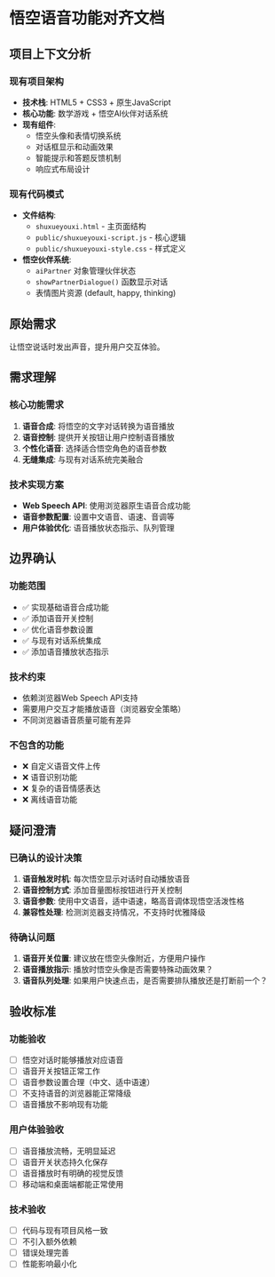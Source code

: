 # 悟空语音功能对齐文档

## 项目上下文分析

### 现有项目架构
- **技术栈**: HTML5 + CSS3 + 原生JavaScript
- **核心功能**: 数学游戏 + 悟空AI伙伴对话系统
- **现有组件**: 
  - 悟空头像和表情切换系统
  - 对话框显示和动画效果
  - 智能提示和答题反馈机制
  - 响应式布局设计

### 现有代码模式
- **文件结构**: 
  - `shuxueyouxi.html` - 主页面结构
  - `public/shuxueyouxi-script.js` - 核心逻辑
  - `public/shuxueyouxi-style.css` - 样式定义
- **悟空伙伴系统**: 
  - `aiPartner` 对象管理伙伴状态
  - `showPartnerDialogue()` 函数显示对话
  - 表情图片资源 (default, happy, thinking)

## 原始需求
让悟空说话时发出声音，提升用户交互体验。

## 需求理解

### 核心功能需求
1. **语音合成**: 将悟空的文字对话转换为语音播放
2. **语音控制**: 提供开关按钮让用户控制语音播放
3. **个性化语音**: 选择适合悟空角色的语音参数
4. **无缝集成**: 与现有对话系统完美融合

### 技术实现方案
- **Web Speech API**: 使用浏览器原生语音合成功能
- **语音参数配置**: 设置中文语音、语速、音调等
- **用户体验优化**: 语音播放状态指示、队列管理

## 边界确认

### 功能范围
- ✅ 实现基础语音合成功能
- ✅ 添加语音开关控制
- ✅ 优化语音参数设置
- ✅ 与现有对话系统集成
- ✅ 添加语音播放状态指示

### 技术约束
- 依赖浏览器Web Speech API支持
- 需要用户交互才能播放语音（浏览器安全策略）
- 不同浏览器语音质量可能有差异

### 不包含的功能
- ❌ 自定义语音文件上传
- ❌ 语音识别功能
- ❌ 复杂的语音情感表达
- ❌ 离线语音功能

## 疑问澄清

### 已确认的设计决策
1. **语音触发时机**: 每次悟空显示对话时自动播放语音
2. **语音控制方式**: 添加音量图标按钮进行开关控制
3. **语音参数**: 使用中文语音，适中语速，略高音调体现悟空活泼性格
4. **兼容性处理**: 检测浏览器支持情况，不支持时优雅降级

### 待确认问题
1. **语音开关位置**: 建议放在悟空头像附近，方便用户操作
2. **语音播放指示**: 播放时悟空头像是否需要特殊动画效果？
3. **语音队列处理**: 如果用户快速点击，是否需要排队播放还是打断前一个？

## 验收标准

### 功能验收
- [ ] 悟空对话时能够播放对应语音
- [ ] 语音开关按钮正常工作
- [ ] 语音参数设置合理（中文、适中语速）
- [ ] 不支持语音的浏览器能正常降级
- [ ] 语音播放不影响现有功能

### 用户体验验收
- [ ] 语音播放流畅，无明显延迟
- [ ] 语音开关状态持久化保存
- [ ] 语音播放时有明确的视觉反馈
- [ ] 移动端和桌面端都能正常使用

### 技术验收
- [ ] 代码与现有项目风格一致
- [ ] 不引入额外依赖
- [ ] 错误处理完善
- [ ] 性能影响最小化
